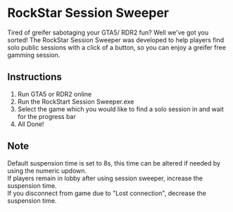 # RockStar Session Sweeper

Tired of greifer sabotaging your GTA5/ RDR2 fun? 
Well we've got you sorted! The RockStar Session Sweeper was developed to help players find solo public sessions with a click of a button, so you can enjoy a greifer free gamming session.

## Instructions
1. Run GTA5 or RDR2 online
2. Run the RockStart Session Sweeper.exe
3. Select the game which you would like to find a solo session in and wait for the progress bar
4. All Done!

## Note
Default suspension time is set to 8s, this time can be altered if needed by using the numeric updown.  
If players remain in lobby after using session sweeper, increase the suspension time.  
If you disconnect from game due to "Lost connection", decrease the suspension time.  
